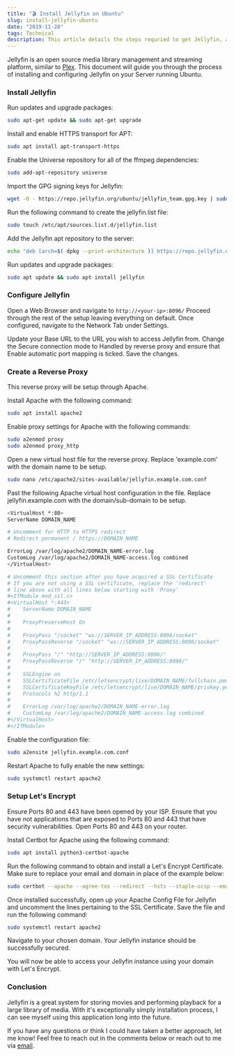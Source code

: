 ```yaml
---
title: "🎬 Install Jellyfin on Ubuntu"
slug: install-jellyfin-ubuntu
date: "2019-11-28"
tags: Technical
description: This article details the steps requried to get Jellyfin, an Open Source Media Library up and running on Ubuntu Server.
---
```


Jellyfin is an open source media library management and streaming platform, similar to [Plex](https://www.plex.tv/). This document will guide you through the process of installing and configuring Jellyfin on your Server running Ubuntu.

### Install Jellyfin

Run updates and upgrade packages:

```bash
sudo apt-get update && sudo apt-get upgrade
```

Install and enable HTTPS transport for APT:

```bash
sudo apt install apt-transport-https
```

Enable the Universe repository for all of the ffmpeg dependencies:

```bash
sudo add-apt-repository universe
```

Import the GPG signing keys for Jellyfin:

```bash
wget -O - https://repo.jellyfin.org/ubuntu/jellyfin_team.gpg.key | sudo apt-key add -
```

Run the following command to create the jellyfin.list file:

```bash
sudo touch /etc/apt/sources.list.d/jellyfin.list
```

Add the Jellyfin apt repository to the server:

```bash
echo "deb [arch=$( dpkg --print-architecture )] https://repo.jellyfin.org/ubuntu $( lsb_release -c -s ) main" | sudo tee /etc/apt/sources.list.d/jellyfin.list
```

Run updates and upgrade packages:

```bash
sudo apt update && sudo apt install jellyfin
```

### Configure Jellyfin

Open a Web Browser and navigate to `http://<your-ip>:8096/`
Proceed through the rest of the setup leaving everything on default.
Once configured, navigate to the Network Tab under Settings.

Update your Base URL to the URL you wish to access Jellyfin from. Change the Secure connection mode to Handled by reverse proxy and ensure that Enable automatic port mapping is ticked. Save the changes.

### Create a Reverse Proxy

This reverse proxy will be setup through Apache.

Install Apache with the following command:

```bash
sudo apt install apache2
```

Enable proxy settings for Apache with the following commands:

```bash
sudo a2enmod proxy
sudo a2enmod proxy_http
```

Open a new virtual host file for the reverse proxy. Replace 'example.com' with the domain name to be setup.

```bash
sudo nano /etc/apache2/sites-available/jellyfin.example.com.conf
```

Past the following Apache virtual host configuration in the file. Replace jellyfin.example.com with the domain/sub-domain to be setup.

```bash
<VirtualHost *:80>
ServerName DOMAIN_NAME

# Uncomment for HTTP to HTTPS redirect
# Redirect permanent / https://DOMAIN_NAME

ErrorLog /var/log/apache2/DOMAIN_NAME-error.log
CustomLog /var/log/apache2/DOMAIN_NAME-access.log combined
</VirtualHost>

# Uncomment this section after you have acquired a SSL Certificate
# If you are not using a SSL certificate, replace the 'redirect'
# line above with all lines below starting with 'Proxy'
#<IfModule mod_ssl.c>
#<VirtualHost *:443>
#    ServerName DOMAIN_NAME
#
#    ProxyPreserveHost On
#
#    ProxyPass "/socket" "ws://SERVER_IP_ADDRESS:8096/socket"
#    ProxyPassReverse "/socket" "ws://SERVER_IP_ADDRESS:8096/socket"
#
#    ProxyPass "/" "http://SERVER_IP_ADDRESS:8096/"
#    ProxyPassReverse "/" "http://SERVER_IP_ADDRESS:8096/"
#
#    SSLEngine on
#    SSLCertificateFile /etc/letsencrypt/live/DOMAIN_NAME/fullchain.pem
#    SSLCertificateKeyFile /etc/letsencrypt/live/DOMAIN_NAME/privkey.pem
#    Protocols h2 http/1.1
#
#    ErrorLog /var/log/apache2/DOMAIN_NAME-error.log
#    CustomLog /var/log/apache2/DOMAIN_NAME-access.log combined
#</VirtualHost>
#</IfModule>
```

Enable the configuration file:

```bash
sudo a2ensite jellyfin.example.com.conf
```

Restart Apache to fully enable the new settings:

```bash
sudo systemctl restart apache2
```

### Setup Let's Encrypt

Ensure Ports 80 and 443 have been opened by your ISP. Ensure that you have not applications that are exposed to Ports 80 and 443 that have security vulnerabilities. Open Ports 80 and 443 on your router.

Install Certbot for Apache using the following command:

```bash
sudo apt install python3-certbot-apache
```

Run the following command to obtain and install a Let's Encrypt Certificate. Make sure to replace your email and domain in place of the example below:

```bash
sudo certbot --apache --agree-tos --redirect --hsts --staple-ocsp --email you@example.com -d jellyfin.example.com
```

Once installed successfully, open up your Apache Config File for Jellyfin and uncomment the lines pertaining to the SSL Certificate. Save the file and run the following command:

```bash
sudo systemctl restart apache2
```

Navigate to your chosen domain. Your Jellyfin instance should be successfully secured.

You will now be able to access your Jellyfin instance using your domain with Let's Encrypt.

### Conclusion

Jellyfin is a great system for storing movies and performing playback for a large library of media. With it's exceptionally simply installation process, I can see myself using this application long into the future.

If you have any questions or think I could have taken a better approach, let me know! Feel free to reach out in the comments below or reach out to me via [email](mailto:zacchary@puckeridge.me).
